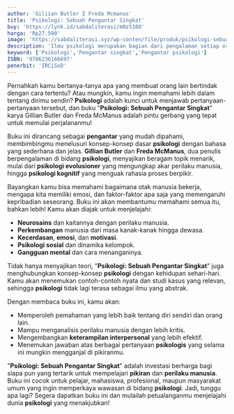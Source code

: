 ```yaml
---
author: 'Giliian Butler I Freda Mcmanus'
title: 'Psikologi: Sebuah Pengantar Singkat'
buy: 'https://lynk.id/sabdaliterasi/m0z518O'
harga: 'Rp27.500'
image: 'https://sabdaliterasi.xyz/wp-conten/file/produk/psikologi-sebuah-pengantar-singkat.jpg'
description: 'Ilmu psikologi merupakan bagian dari pengalaman setiap orang.'
keyword: ['Psikologi','Pengantar singkat','Pengantar psikologi']
ISBN: '9786236166697'
penerbit: 'IRCiSoD'
---
```


<p>Pernahkah kamu bertanya-tanya apa yang membuat orang lain bertindak dengan cara tertentu? Atau mungkin, kamu ingin memahami lebih dalam tentang dirimu sendiri? <strong>Psikologi</strong> adalah kunci untuk menjawab pertanyaan-pertanyaan tersebut, dan buku "<strong>Psikologi: Sebuah Pengantar Singkat</strong>" karya Gillian Butler dan Freda McManus adalah pintu gerbang yang tepat untuk memulai perjalananmu!</p><p>Buku ini dirancang sebagai <strong>pengantar</strong> yang mudah dipahami, membimbingmu menelusuri konsep-konsep dasar <strong>psikologi</strong> dengan bahasa yang sederhana dan jelas. <strong>Gillian Butler</strong> dan <strong>Freda McManus</strong>, dua penulis berpengalaman di bidang <strong>psikologi</strong>, menyajikan beragam topik menarik, mulai dari <strong>psikologi evolusioner</strong> yang mengungkap akar perilaku manusia, hingga <strong>psikologi kognitif</strong> yang menguak rahasia proses berpikir.</p><p>Bayangkan kamu bisa memahami bagaimana otak manusia bekerja, mengapa kita memiliki emosi, dan faktor-faktor apa saja yang memengaruhi kepribadian seseorang. Buku ini akan membantumu memahami semua itu, bahkan lebih! Kamu akan diajak untuk menjelajahi:</p><ul><li><strong>Neurosains</strong> dan kaitannya dengan perilaku manusia.</li><li><strong>Perkembangan</strong> manusia dari masa kanak-kanak hingga dewasa.</li><li><strong>Kecerdasan</strong>, <strong>emosi</strong>, dan <strong>motivasi</strong>.</li><li><strong>Psikologi sosial</strong> dan dinamika kelompok.</li><li><strong>Gangguan mental</strong> dan cara menanganinya.</li></ul><p>Tidak hanya menyajikan teori, "<strong>Psikologi: Sebuah Pengantar Singkat</strong>" juga menghubungkan konsep-konsep <strong>psikologi</strong> dengan kehidupan sehari-hari. Kamu akan menemukan contoh-contoh nyata dan studi kasus yang relevan, sehingga <strong>psikologi</strong> tidak lagi terasa sebagai ilmu yang abstrak.</p><p>Dengan membaca buku ini, kamu akan:</p><ul><li>Memperoleh pemahaman yang lebih baik tentang diri sendiri dan orang lain.</li><li>Mampu menganalisis perilaku manusia dengan lebih kritis.</li><li>Mengembangkan <strong>keterampilan interpersonal</strong> yang lebih efektif.</li><li>Menemukan jawaban atas berbagai pertanyaan <strong>psikologis</strong> yang selama ini mungkin mengganjal di pikiranmu.</li></ul><p>"<strong>Psikologi: Sebuah Pengantar Singkat</strong>" adalah investasi berharga bagi siapa pun yang tertarik untuk mempelajari <strong>pikiran</strong> dan <strong>perilaku manusia</strong>. Buku ini cocok untuk pelajar, mahasiswa, profesional, maupun masyarakat umum yang ingin memperkaya wawasan di bidang <strong>psikologi</strong>. Jadi, tunggu apa lagi? Segera dapatkan buku ini dan mulailah petualanganmu menjelajahi dunia <strong>psikologi</strong> yang menakjubkan!</p>

